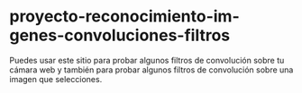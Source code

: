 # proyecto-reconocimiento-im-genes-convoluciones-filtros
Puedes usar este sitio para probar algunos filtros de convolución sobre tu cámara web y también para probar algunos filtros de convolución sobre una imagen que selecciones.
